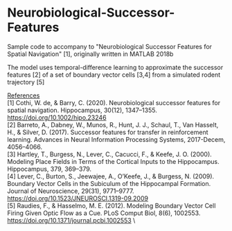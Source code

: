 # Neurobiological-Successor-Features

Sample code to accompany to "Neurobiological Successor Features for Spatial Navigation" [1], originally written in MATLAB 2018b

The model uses temporal-difference learning to approximate the successor features [2] of a set of boundary vector cells [3,4] from a simulated rodent trajectory [5]

<ins>References</ins> \
[1] Cothi, W. de, & Barry, C. (2020). Neurobiological successor features for spatial navigation. Hippocampus, 30(12), 1347–1355. https://doi.org/10.1002/hipo.23246 \
[2] Barreto, A., Dabney, W., Munos, R., Hunt, J. J., Schaul, T., Van Hasselt, H., & Silver, D. (2017). Successor features for transfer in reinforcement learning. Advances in Neural Information Processing Systems, 2017-Decem, 4056–4066. \
[3] Hartley, T., Burgess, N., Lever, C., Cacucci, F., & Keefe, J. O. (2000). Modeling Place Fields in Terms of the Cortical Inputs to the Hippocampus. Hippocampus, 379, 369–379. \
[4] Lever, C., Burton, S., Jeewajee, A., O’Keefe, J., & Burgess, N. (2009). Boundary Vector Cells in the Subiculum of the Hippocampal Formation. Journal of Neuroscience, 29(31), 9771–9777. https://doi.org/10.1523/JNEUROSCI.1319-09.2009 \
[5] Raudies, F., & Hasselmo, M. E. (2012). Modeling Boundary Vector Cell Firing Given Optic Flow as a Cue. PLoS Comput Biol, 8(6), 1002553. https://doi.org/10.1371/journal.pcbi.1002553 \

